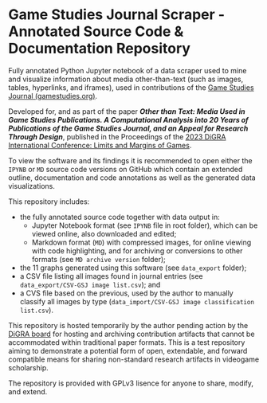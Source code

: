 # Game Studies Journal Scraper - Annotated Source Code & Documentation Repository
Fully annotated Python Jupyter notebook of a data scraper used to mine and visualize information about media other-than-text (such as images, tables, hyperlinks, and iframes), used in contributions of the [Game Studies Journal (gamestudies.org)](https://gamestudies.org/). 

Developed for, and as part of the paper ***Other than Text: Media Used in Game Studies Publications. A Computational Analysis into 20 Years of Publications of the Game Studies Journal, and an Appeal for Research Through Design***, published in the Proceedings of the [2023 DiGRA International Conference: Limits and Margins of Games](https://digra2023.org/). 

To view the software and its findings it is recommended to open either the `IPYNB` or `MD` source code versions on GitHub which contain an extended outline, documentation and code annotations as well as the generated data visualizations. 

This repository includes: 
  - the fully annotated source code together with data output in: 
    - Jupyter Notebook format (see `IPYNB` file in root folder), which can be viewed online, also downloaded and edited; 
    - Markdown format (`MD`) with compressed images, for online viewing with code highlighting, and for archiving or conversions to other formats (see `MD archive version` folder); 
  - the 11 graphs generated using this software (see `data_export` folder);
  - a CSV file listing all images found in journal entries (see `data_export/CSV-GSJ image list.csv`); and 
  - a CVS file based on the previous, used by the author to manually classify all images by type (`data_import/CSV-GSJ image classification list.csv`). 
  
This repository is hosted temporarily by the author pending action by the [DiGRA board](http://www.digra.org/) for hosting and archiving contribution artifacts that cannot be accommodated within traditional paper formats. This is a test repository aiming to demonstrate a potential form of open, extendable, and forward compatible means for sharing non-standard research artifacts in videogame scholarship. 

The repository is provided with GPLv3 lisence for anyone to share, modify, and extend. 
  
